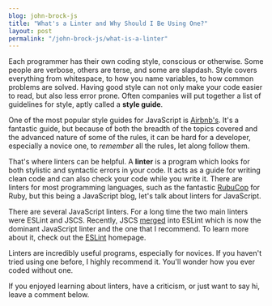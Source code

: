 ```yaml
---
blog: john-brock-js
title: "What's a Linter and Why Should I Be Using One?"
layout: post
permalink: "/john-brock-js/what-is-a-linter"
---
```

Each programmer has their own coding style, conscious or otherwise. Some people are verbose, others are terse, and some are slapdash. Style covers everything from whitespace, to how you name variables, to how common problems are solved. Having good style can not only make your code easier to read, but also less error prone. Often companies will put together a list of guidelines for style, aptly called a **style guide**.

One of the most popular style guides for JavaScript is [Airbnb's][airbnb styleguide]. It's a fantastic guide, but because of both the breadth of the topics covered and the advanced nature of some of the rules, it can be hard for a developer, especially a novice one, to *remember* all the rules, let along follow them.

That's where linters can be helpful. A **linter** is a program which looks for both stylistic and syntactic errors in your code. It acts as a guide for writing clean code and can also check your code while you write it. There are linters for most programming languages, such as the fantastic [RubuCop][rubocop] for Ruby, but this being a JavaScript blog, let's talk about linters for JavaScript.

There are several JavaScript linters. For a long time the two main linters were ESLint and JSCS. Recently, JSCS [merged][eslint jscs] into ESLint which is now the dominant JavaScript linter and the one that I recommend. To learn more about it, check out the [ESLint][eslint] homepage.

Linters are incredibly useful programs, especially for novices. If you haven't tried using one before, I highly recommend it. You'll wonder how you ever coded without one.

If you enjoyed learning about linters, have a criticism, or just want to say hi, leave a comment below.

[airbnb styleguide]: https://github.com/airbnb/javascript
[eslint jscs]: http://eslint.org/blog/2016/04/welcoming-jscs-to-eslint
[rubocop]: https://github.com/bbatsov/rubocop
[eslint]: https://eslint.org/